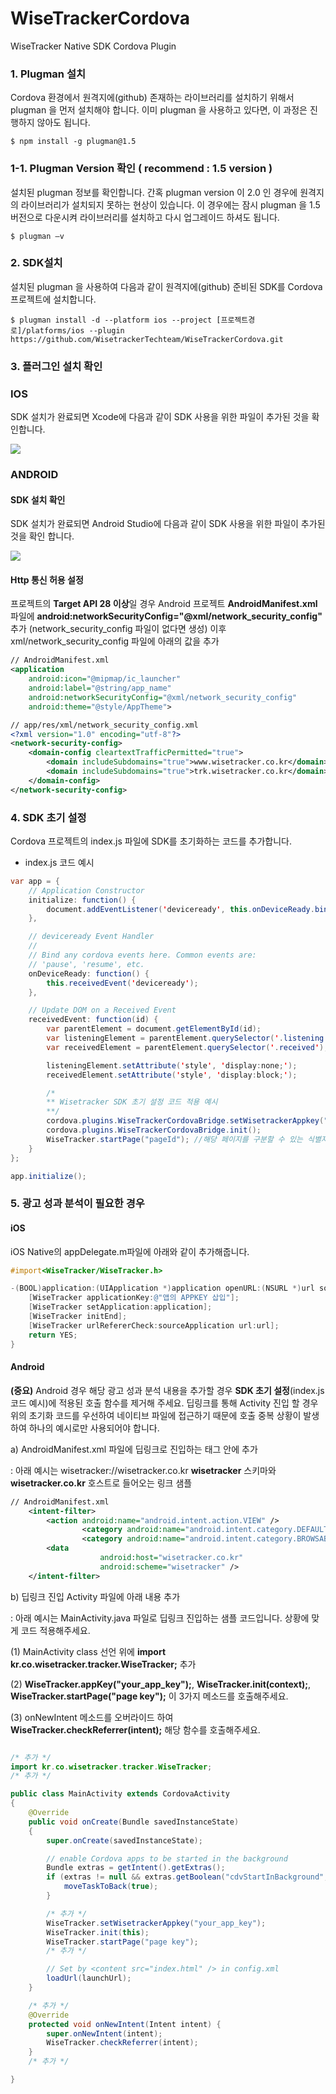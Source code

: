 # WiseTrackerCordova
WiseTracker Native SDK Cordova Plugin

### 1. Plugman 설치
Cordova 환경에서 원격지에(github) 존재하는 라이브러리를 설치하기 위해서 plugman 을 먼저 설치해야 합니다. 이미 plugman 을 사용하고 있다면, 이 과정은 진행하지 않아도 됩니다.


```node
$ npm install -g plugman@1.5
```

### 1-1. Plugman Version 확인 ( recommend : 1.5 version ) 
설치된 plugman 정보를 확인합니다.
간혹 plugman version 이 2.0 인 경우에 원격지의 라이브러리가 설치되지 못하는 현상이 있습니다. 이 경우에는 잠시 plugman 을 1.5 버전으로 다운시켜 라이브러리를 설치하고 다시 업그레이드 하셔도 됩니다.

```node
$ plugman –v
```

### 2. SDK설치
설치된 plugman 을 사용하여 다음과 같이 원격지에(github) 준비된 SDK를 Cordova 프로젝트에 설치합니다.

```node
$ plugman install -d --platform ios --project [프로젝트경로]/platforms/ios --plugin https://github.com/WisetrackerTechteam/WiseTrackerCordova.git
```

### 3. 플러그인 설치 확인

### IOS

SDK 설치가 완료되면 Xcode에 다음과 같이 SDK 사용을 위한 파일이 추가된 것을 확인합니다.

![](http://www.wisetracker.co.kr/wp-content/uploads/2019/08/cordova_index.png)

### ANDROID

#### SDK 설치 확인
SDK 설치가 완료되면 Android Studio에 다음과 같이 SDK 사용을 위한 파일이 추가된 것을 확인 합니다.

![](http://www.wisetracker.co.kr/wp-content/uploads/2019/04/aos-cordova-addfile.jpg)

#### Http 통신 허용 설정
프로젝트의 **Target API 28 이상**일 경우 Android 프로젝트 **AndroidManifest.xml** 파일에 **android:networkSecurityConfig="@xml/network_security_config"** 추가 (network_security_config 파일이 없다면 생성) 이후 xml/network_security_config 파일에 아래의 값을 추가

```xml
// AndroidManifest.xml
<application
	android:icon="@mipmap/ic_launcher"
	android:label="@string/app_name"
	android:networkSecurityConfig="@xml/network_security_config"
	android:theme="@style/AppTheme">
```
	
```xml
// app/res/xml/network_security_config.xml
<?xml version="1.0" encoding="utf-8"?>
<network-security-config>
    <domain-config cleartextTrafficPermitted="true">
        <domain includeSubdomains="true">www.wisetracker.co.kr</domain>
        <domain includeSubdomains="true">trk.wisetracker.co.kr</domain>
    </domain-config>
</network-security-config>
```

### 4. SDK 초기 설정
Cordova 프로젝트의 index.js 파일에 SDK를 초기화하는 코드를 추가합니다.

- index.js 코드 예시

```java script
var app = {
    // Application Constructor
    initialize: function() {
        document.addEventListener('deviceready', this.onDeviceReady.bind(this), false);
    },

    // deviceready Event Handler
    //
    // Bind any cordova events here. Common events are:
    // 'pause', 'resume', etc.
    onDeviceReady: function() {
        this.receivedEvent('deviceready');
    },

    // Update DOM on a Received Event
    receivedEvent: function(id) {
        var parentElement = document.getElementById(id);
        var listeningElement = parentElement.querySelector('.listening');
        var receivedElement = parentElement.querySelector('.received');

        listeningElement.setAttribute('style', 'display:none;');
        receivedElement.setAttribute('style', 'display:block;');

		/*
		** Wisetracker SDK 초기 설정 코드 적용 예시 
		**/
		cordova.plugins.WiseTrackerCordovaBridge.setWisetrackerAppkey("제공받은 앱 인증키를 설정합니다.");
		cordova.plugins.WiseTrackerCordovaBridge.init(); 
		WiseTracker.startPage("pageId"); //해당 페이지를 구분할 수 있는 식별자(ex: pageUrl)
    }
};

app.initialize();
```

### 5. 광고 성과 분석이 필요한 경우

#### iOS
iOS Native의 appDelegate.m파일에 아래와 같이 추가해줍니다.


```Objective-C
#import<WiseTracker/WiseTracker.h>

-(BOOL)application:(UIApplication *)application openURL:(NSURL *)url sourceApplication:(NSString *)sourceApplication annotation:(id)annotation{
	[WiseTracker applicationKey:@"앱의 APPKEY 삽입"];
	[WiseTracker setApplication:application];
	[WiseTracker initEnd];
	[WiseTracker urlRefererCheck:sourceApplication url:url];
	return YES;
}
```

#### Android

**(중요)** Android 경우 해당 광고 성과 분석 내용을 추가할 경우 **SDK 초기 설정**(index.js 코드 예시)에 적용된 호출 함수를 제거해 주세요.
딥링크를 통해 Activity 진입 할 경우 위의 초기화 코드를 우선하여 네이티브 파일에 접근하기 때문에 호출 중복 상황이 발생하여 하나의 예시로만 사용되어야 합니다.

a) AndroidManifest.xml 파일에 딥링크로 진입하는 <activity></activity> 태그 안에 <intent-filter></intent-filter> 추가

: 아래 예시는 wisetracker://wisetracker.co.kr **wisetracker** 스키마와 **wisetracker.co.kr** 호스트로 들어오는 링크 샘플

```xml
// AndroidManifest.xml
	<intent-filter>
		<action android:name="android.intent.action.VIEW" />
                <category android:name="android.intent.category.DEFAULT" />
                <category android:name="android.intent.category.BROWSABLE" />
		<data
                    android:host="wisetracker.co.kr"
                    android:scheme="wisetracker" />
	</intent-filter>
```

b) 딥링크 진입 Activity 파일에 아래 내용 추가

: 아래 예시는 MainActivity.java 파일로 딥링크 진입하는 샘플 코드입니다. 상황에 맞게 코드 적용해주세요.

(1) MainActivity class 선언 위에 **import kr.co.wisetracker.tracker.WiseTracker;** 추가

(2) **WiseTracker.appKey("your_app_key");**, **WiseTracker.init(context);**, **WiseTracker.startPage("page key");**
이 3가지 메소드를 호출해주세요.

(3) onNewIntent 메소드를 오버라이드 하여 **WiseTracker.checkReferrer(intent);** 해당 함수를 호출해주세요.

```java

/* 추가 */
import kr.co.wisetracker.tracker.WiseTracker;
/* 추가 */

public class MainActivity extends CordovaActivity
{
    @Override
    public void onCreate(Bundle savedInstanceState)
    {
        super.onCreate(savedInstanceState);

        // enable Cordova apps to be started in the background
        Bundle extras = getIntent().getExtras();
        if (extras != null && extras.getBoolean("cdvStartInBackground", false)) {
            moveTaskToBack(true);
        }

        /* 추가 */
        WiseTracker.setWisetrackerAppkey("your_app_key");
        WiseTracker.init(this);
        WiseTracker.startPage("page key");
        /* 추가 */

        // Set by <content src="index.html" /> in config.xml
        loadUrl(launchUrl);
    }

    /* 추가 */
    @Override
    protected void onNewIntent(Intent intent) {
        super.onNewIntent(intent);
        WiseTracker.checkReferrer(intent);
    }
    /* 추가 */

}
```
